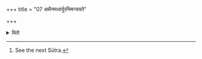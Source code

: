 +++
title = "07 अथैनमध्वर्युरभिमन्त्रयते"

+++

<details><summary>थिते</summary>

7. Then the Adhvaryu addresses him (the sacrificer)[^1],  

[^1]: See the next Sūtra.
</details>
